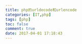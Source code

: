 ```yaml
---
title: php的urldecode和urlencode
categories: [IT,php]
tags: [php]
toc: false
comment: true
date: 2017-04-01 17:18:43
---
```







<!--more-->